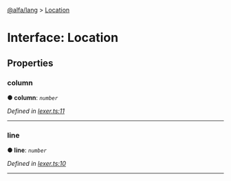[@alfa/lang](../README.md) > [Location](../interfaces/location.md)

# Interface: Location

## Properties

<a id="column"></a>

### column

**● column**: _`number`_

_Defined in [lexer.ts:11](https://github.com/Siteimprove/alfa/blob/master/packages/lang/src/lexer.ts#L11)_

---

<a id="line"></a>

### line

**● line**: _`number`_

_Defined in [lexer.ts:10](https://github.com/Siteimprove/alfa/blob/master/packages/lang/src/lexer.ts#L10)_

---

